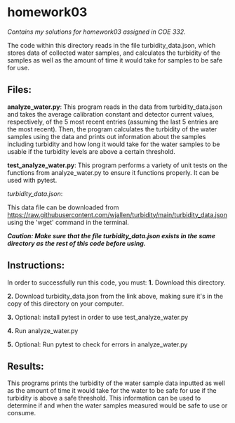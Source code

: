 # homework03
*Contains my solutions for homework03 assigned in COE 332.*

The code within this directory reads in the file turbidity_data.json, which stores data of collected water samples, and calculates the turbidity of the samples as well as the amount of time it would take for
samples to be safe for use. 

## Files:
**analyze_water.py**:
This program reads in the data from turbidity_data.json and takes the average calibration constant and detector current values, respectively, of the 5 most recent entries (assuming the last 5 entries are the most recent).
Then, the program calculates the turbidity of the water samples using the data and prints out information about the samples including turbidity and how long it would take for the water samples to be usable if the turbidity
levels are above a certain threshold.


**test_analyze_water.py**:
This program performs a variety of unit tests on the functions from analyze_water.py to ensure it functions properly. It can be used with pytest.


 *turbidity_data.json*:
 
This data file can be downloaded from https://raw.githubusercontent.com/wjallen/turbidity/main/turbidity_data.json using the 'wget' command in the terminal.



  ***Caution: Make sure that the file turbidity_data.json exists in the same directory as the rest of this code before using.***

## Instructions:
In order to successfully run this code, you must:
  **1.** Download this directory.
  
  **2.** Download turbidity_data.json from the link above, making sure it's in the copy of this directory on your computer.
  
  **3.** Optional: install pytest in order to use test_analyze_water.py
  
  **4.** Run analyze_water.py
  
  **5.** Optional: Run pytest to check for errors in analyze_water.py
  

 ## Results:
This programs prints the turbidity of the water sample data inputted as well as the amount of time it would take for the water to be safe for use if the turbidity is above a safe threshold. This information can be used to determine if and when
the water samples measured would be safe to use or consume.
